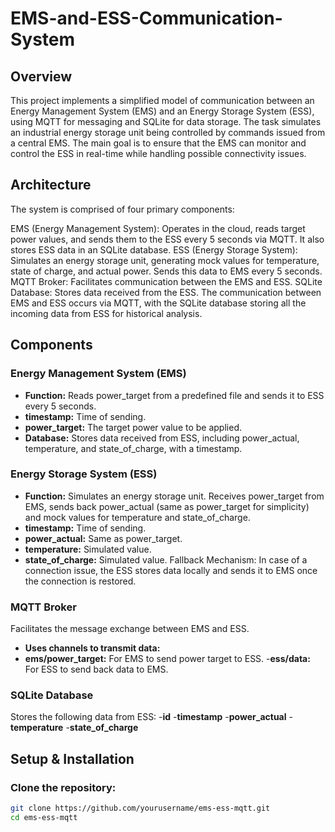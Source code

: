 # EMS-and-ESS-Communication-System
## Overview
This project implements a simplified model of communication between an Energy Management System (EMS) and an Energy Storage System (ESS), using MQTT for messaging and SQLite for data storage. The task simulates an industrial energy storage unit being controlled by commands issued from a central EMS. The main goal is to ensure that the EMS can monitor and control the ESS in real-time while handling possible connectivity issues.

## Architecture

The system is comprised of four primary components:

EMS (Energy Management System): Operates in the cloud, reads target power values, and sends them to the ESS every 5 seconds via MQTT. It also stores ESS data in an SQLite database.
ESS (Energy Storage System): Simulates an energy storage unit, generating mock values for temperature, state of charge, and actual power. Sends this data to EMS every 5 seconds.
MQTT Broker: Facilitates communication between the EMS and ESS.
SQLite Database: Stores data received from the ESS.
The communication between EMS and ESS occurs via MQTT, with the SQLite database storing all the incoming data from ESS for historical analysis.

## Components 
### Energy Management System (EMS)
- **Function:** Reads power_target from a predefined file and sends it to ESS every 5 seconds.
- **timestamp:** Time of sending.
- **power_target:** The target power value to be applied.
- **Database:** Stores data received from ESS, including power_actual, temperature, and state_of_charge, with a timestamp.
### Energy Storage System (ESS)
- **Function:** Simulates an energy storage unit. Receives power_target from EMS, sends back power_actual (same as power_target for simplicity) and mock values for temperature and state_of_charge.
- **timestamp:** Time of sending.
- **power_actual:** Same as power_target.
- **temperature:** Simulated value.
- **state_of_charge:** Simulated value.
Fallback Mechanism: In case of a connection issue, the ESS stores data locally and sends it to EMS once the connection is restored.
### MQTT Broker
Facilitates the message exchange between EMS and ESS.
- **Uses channels to transmit data:**
- **ems/power_target:** For EMS to send power target to ESS.
-**ess/data:** For ESS to send back data to EMS.
### SQLite Database
Stores the following data from ESS:
-**id**
-**timestamp**
-**power_actual**
-**temperature**
-**state_of_charge**
## Setup & Installation
### Clone the repository:
   ```bash
   git clone https://github.com/yourusername/ems-ess-mqtt.git
   cd ems-ess-mqtt
